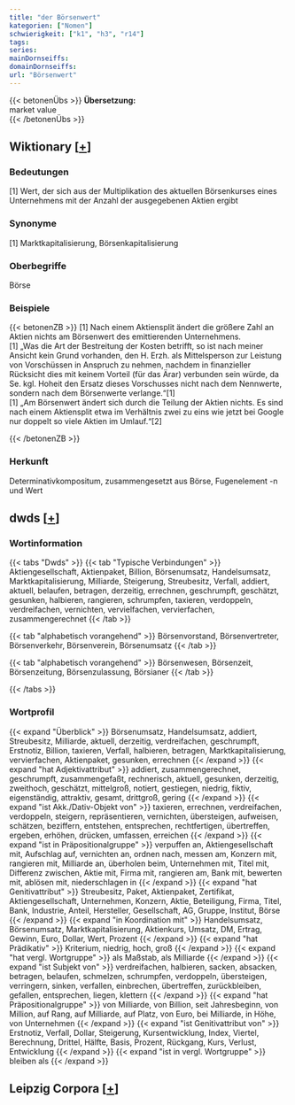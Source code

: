 ```yaml
---
title: "der Börsenwert"
kategorien: ["Nomen"]
schwierigkeit: ["k1", "h3", "r14"]
tags:
series:
mainDornseiffs:
domainDornseiffs:
url: "Börsenwert"
---
```


{{< betonenÜbs >}}
**Übersetzung:**  
market  value  
{{< /betonenÜbs >}}

## Wiktionary [[+](https://de.wiktionary.org/wiki/Börsenwert)]

### Bedeutungen
[1] Wert, der sich aus der Multiplikation des aktuellen Börsenkurses eines Unternehmens mit der Anzahl der ausgegebenen Aktien ergibt  

### Synonyme
[1] Marktkapitalisierung, Börsenkapitalisierung  

### Oberbegriffe
Börse  

### Beispiele
{{< betonenZB >}}
[1] Nach einem Aktiensplit ändert die größere Zahl an Aktien nichts am Börsenwert des emittierenden Unternehmens.  
[1] „Was die Art der Bestreitung der Kosten betrifft, so ist nach meiner Ansicht kein Grund vorhanden, den H. Erzh. als Mittelsperson zur Leistung von Vorschüssen in Anspruch zu nehmen, nachdem in finanzieller Rücksicht dies mit keinem Vorteil (für das Ärar) verbunden sein würde, da Se. kgl. Hoheit den Ersatz dieses Vorschusses nicht nach dem Nennwerte, sondern nach dem Börsenwerte verlange.“[1]  
[1] „Am Börsenwert ändert sich durch die Teilung der Aktien nichts. Es sind nach einem Aktiensplit etwa im Verhältnis zwei zu eins wie jetzt bei Google nur doppelt so viele Aktien im Umlauf.“[2]  

{{< /betonenZB >}}
### Herkunft
Determinativkompositum, zusammengesetzt aus Börse, Fugenelement -n und Wert  



## dwds [[+](https://www.dwds.de/wb/Börsenwert)]

### Wortinformation
{{< tabs "Dwds" >}}
{{< tab "Typische Verbindungen" >}}
Aktiengesellschaft, Aktienpaket, Billion, Börsenumsatz, Handelsumsatz, Marktkapitalisierung, Milliarde, Steigerung, Streubesitz, Verfall, addiert, aktuell, belaufen, betragen, derzeitig, errechnen, geschrumpft, geschätzt, gesunken, halbieren, rangieren, schrumpfen, taxieren, verdoppeln, verdreifachen, vernichten, vervielfachen, vervierfachen, zusammengerechnet
{{< /tab >}}

{{< tab "alphabetisch vorangehend" >}}
Börsenvorstand, Börsenvertreter, Börsenverkehr, Börsenverein, Börsenumsatz
{{< /tab >}}

{{< tab "alphabetisch vorangehend" >}}
Börsenwesen, Börsenzeit, Börsenzeitung, Börsenzulassung, Börsianer
{{< /tab >}}

{{< /tabs >}}

### Wortprofil
{{< expand "Überblick" >}} Börsenumsatz, Handelsumsatz, addiert, Streubesitz, Milliarde, aktuell, derzeitig, verdreifachen, geschrumpft, Erstnotiz, Billion, taxieren, Verfall, halbieren, betragen, Marktkapitalisierung, vervierfachen, Aktienpaket, gesunken, errechnen {{< /expand >}}
{{< expand "hat Adjektivattribut" >}} addiert, zusammengerechnet, geschrumpft, zusammengefaßt, rechnerisch, aktuell, gesunken, derzeitig, zweithoch, geschätzt, mittelgroß, notiert, gestiegen, niedrig, fiktiv, eigenständig, attraktiv, gesamt, drittgroß, gering {{< /expand >}}
{{< expand "ist Akk./Dativ-Objekt von" >}} taxieren, errechnen, verdreifachen, verdoppeln, steigern, repräsentieren, vernichten, übersteigen, aufweisen, schätzen, beziffern, entstehen, entsprechen, rechtfertigen, übertreffen, ergeben, erhöhen, drücken, umfassen, erreichen {{< /expand >}}
{{< expand "ist in Präpositionalgruppe" >}} verpuffen an, Aktiengesellschaft mit, Aufschlag auf, vernichten an, ordnen nach, messen am, Konzern mit, rangieren mit, Milliarde an, überholen beim, Unternehmen mit, Titel mit, Differenz zwischen, Aktie mit, Firma mit, rangieren am, Bank mit, bewerten mit, ablösen mit, niederschlagen in {{< /expand >}}
{{< expand "hat Genitivattribut" >}} Streubesitz, Paket, Aktienpaket, Zertifikat, Aktiengesellschaft, Unternehmen, Konzern, Aktie, Beteiligung, Firma, Titel, Bank, Industrie, Anteil, Hersteller, Gesellschaft, AG, Gruppe, Institut, Börse {{< /expand >}}
{{< expand "in Koordination mit" >}} Handelsumsatz, Börsenumsatz, Marktkapitalisierung, Aktienkurs, Umsatz, DM, Ertrag, Gewinn, Euro, Dollar, Wert, Prozent {{< /expand >}}
{{< expand "hat Prädikativ" >}} Kriterium, niedrig, hoch, groß {{< /expand >}}
{{< expand "hat vergl. Wortgruppe" >}} als Maßstab, als Milliarde {{< /expand >}}
{{< expand "ist Subjekt von" >}} verdreifachen, halbieren, sacken, absacken, betragen, belaufen, schmelzen, schrumpfen, verdoppeln, übersteigen, verringern, sinken, verfallen, einbrechen, übertreffen, zurückbleiben, gefallen, entsprechen, liegen, klettern {{< /expand >}}
{{< expand "hat Präpositionalgruppe" >}} von Milliarde, von Billion, seit Jahresbeginn, von Million, auf Rang, auf Milliarde, auf Platz, von Euro, bei Milliarde, in Höhe, von Unternehmen {{< /expand >}}
{{< expand "ist Genitivattribut von" >}} Erstnotiz, Verfall, Dollar, Steigerung, Kursentwicklung, Index, Viertel, Berechnung, Drittel, Hälfte, Basis, Prozent, Rückgang, Kurs, Verlust, Entwicklung {{< /expand >}}
{{< expand "ist in vergl. Wortgruppe" >}} bleiben als {{< /expand >}}

## Leipzig Corpora [[+](https://corpora.uni-leipzig.de/en/res?word=Börsenwert&corpusId=deu_newscrawl-public_2018)]

